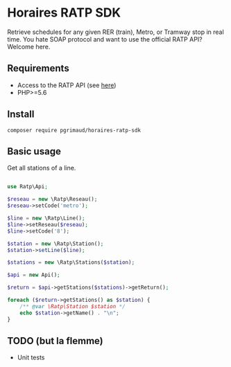 # Horaires RATP SDK

Retrieve schedules for any given RER (train), Metro, or Tramway stop in real time.
You hate SOAP protocol and want to use the official RATP API? Welcome here.

## Requirements

 - Access to the RATP API (see [here](https://data.ratp.fr/explore/dataset/horaires-temps-reel/))
 - PHP>=5.6

## Install

```
composer require pgrimaud/horaires-ratp-sdk

```

## Basic usage

Get all stations of a line.

```php

use Ratp\Api;

$reseau = new \Ratp\Reseau();
$reseau->setCode('metro');

$line = new \Ratp\Line();
$line->setReseau($reseau);
$line->setCode('8');

$station = new \Ratp\Station();
$station->setLine($line);

$stations = new \Ratp\Stations($station);

$api = new Api();

$return = $api->getStations($stations)->getReturn();

foreach ($return->getStations() as $station) {
    /** @var \Ratp\Station $station */
    echo $station->getName() . "\n";
}
```

## TODO (but la flemme)
-  Unit tests